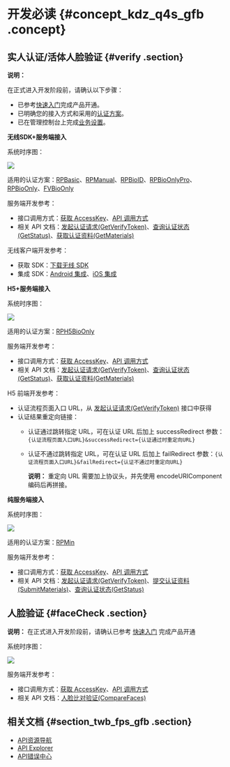 # 开发必读 {#concept_kdz_q4s_gfb .concept}

## 实人认证/活体人脸验证 {#verify .section}

**说明：** 

在正式进入开发阶段前，请确认以下步骤：

-   已参考[快速入门](https://help.aliyun.com/document_detail/58646.html)完成产品开通。
-   已明确您的接入方式和采用的[认证方案](https://help.aliyun.com/document_detail/61362.html)。
-   已在管理控制台上完成[业务设置](https://help.aliyun.com/document_detail/59975.html)。

**无线SDK+服务端接入**

系统时序图：

![](http://static-aliyun-doc.oss-cn-hangzhou.aliyuncs.com/assets/img/13530/154140620012862_zh-CN.jpg)

适用的认证方案：[RPBasic](https://help.aliyun.com/document_detail/61362.html#RPBasic)、[RPManual](https://help.aliyun.com/document_detail/61362.html#RPManual)、[RPBioID](https://help.aliyun.com/document_detail/61362.html#RPBioID)、[RPBioOnlyPro](https://help.aliyun.com/document_detail/61362.html#RPBioOnlyPro)、[RPBioOnly](https://help.aliyun.com/document_detail/61362.html#RPBioOnly)、[FVBioOnly](https://help.aliyun.com/document_detail/61362.html#FVBioOnly)

服务端开发参考：

-   接口调用方式：[获取 AccessKey](https://help.aliyun.com/document_detail/63821.html)、[API 调用方式](https://help.aliyun.com/document_detail/60687.html)
-   相关 API 文档：[发起认证请求\(GetVerifyToken\)](https://help.aliyun.com/document_detail/57050.html)、[查询认证状态\(GetStatus\)](https://help.aliyun.com/document_detail/57049.html)、[获取认证资料\(GetMaterials\)](https://help.aliyun.com/document_detail/57641.html)

无线客户端开发参考：

-   获取 SDK：[下载无线 SDK](https://help.aliyun.com/document_detail/59341.html)
-   集成 SDK：[Android 集成](https://help.aliyun.com/document_detail/57930.html)、[iOS 集成](https://help.aliyun.com/document_detail/57932.html)

**H5+服务端接入**

系统时序图：

![](http://static-aliyun-doc.oss-cn-hangzhou.aliyuncs.com/assets/img/13530/154140620012863_zh-CN.jpg)

适用的认证方案：[RPH5BioOnly](https://help.aliyun.com/document_detail/61362.html#RPH5BioOnly)

服务端开发参考：

-   接口调用方式：[获取 AccessKey](https://help.aliyun.com/document_detail/63821.html)、[API 调用方式](https://help.aliyun.com/document_detail/60687.html)
-   相关 API 文档：[发起认证请求\(GetVerifyToken\)](https://help.aliyun.com/document_detail/57050.html)、[查询认证状态\(GetStatus\)](https://help.aliyun.com/document_detail/57049.html)、[获取认证资料\(GetMaterials\)](https://help.aliyun.com/document_detail/57641.html)

H5 前端开发参考：

-   认证流程页面入口 URL，从 [发起认证请求\(GetVerifyToken\)](https://help.aliyun.com/document_detail/57050.html) 接口中获得
-   认证结果重定向链接：
    -   认证通过跳转指定 URL，可在认证 URL 后加上 successRedirect 参数：`{认证流程页面入口URL}&successRedirect={认证通过时重定向URL}`
    -   认证不通过跳转指定 URL，可在认证 URL 后加上 failRedirect 参数：`{认证流程页面入口URL}&failRedirect={认证不通过时重定向URL}`

        **说明：** 重定向 URL 需要加上协议头，并先使用 encodeURIComponent 编码后再拼接。


**纯服务端接入**

系统时序图：

![](http://static-aliyun-doc.oss-cn-hangzhou.aliyuncs.com/assets/img/13530/154140620012864_zh-CN.jpg)

适用的认证方案：[RPMin](https://help.aliyun.com/document_detail/61362.html#RPMin)

服务端开发参考：

-   接口调用方式：[获取 AccessKey](https://help.aliyun.com/document_detail/63821.html)、[API 调用方式](https://help.aliyun.com/document_detail/60687.html)
-   相关 API 文档：[发起认证请求\(GetVerifyToken\)](https://help.aliyun.com/document_detail/57050.html)、[提交认证资料\(SubmitMaterials\)](https://help.aliyun.com/document_detail/58176.html)、[查询认证状态\(GetStatus\)](https://help.aliyun.com/document_detail/57049.html)

## 人脸验证 {#faceCheck .section}

**说明：** 在正式进入开发阶段前，请确认已参考 [快速入门](https://help.aliyun.com/document_detail/58646.html) 完成产品开通

系统时序图：

![](http://static-aliyun-doc.oss-cn-hangzhou.aliyuncs.com/assets/img/13530/154140620012865_zh-CN.jpg)

服务端开发参考：

-   接口调用方式：[获取 AccessKey](https://help.aliyun.com/document_detail/63821.html)、[API 调用方式](https://help.aliyun.com/document_detail/60687.html)
-   相关 API 文档：[人脸比对验证\(CompareFaces\)](https://help.aliyun.com/document_detail/59317.html)

## 相关文档 {#section_twb_fps_gfb .section}

-   [API资源导航](https://developer.aliyun.com/)
-   [API Explorer](https://api.aliyun.com/)
-   [API错误中心](https://error-center.aliyun.com/)

